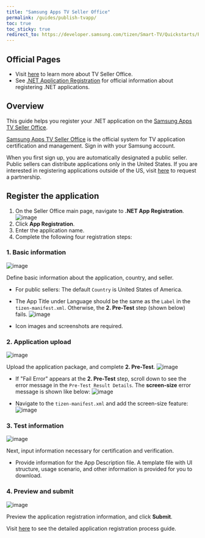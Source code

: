 ```yaml
---
title: "Samsung Apps TV Seller Office"
permalink: /guides/publish-tvapp/
toc: true
toc_sticky: true
redirect_to: https://developer.samsung.com/tizen/Smart-TV/Quickstarts/Publishing-an-application.html
---
```


## Official Pages
- Visit [here](https://developer.samsung.com/tv/distribute/seller-office) to learn more about TV Seller Office.
- See [.NET Application Registration](https://developer.samsung.com/tv/distribute/seller-office/applications/net-application-registration) for official information about registering .NET applications.

## Overview
This guide helps you register your .NET application on the [Samsung Apps TV Seller Office](http://seller.samsungapps.com/tv/).

[Samsung Apps TV Seller Office](http://seller.samsungapps.com/tv/) is the official system for TV application certification and management. Sign in with your Samsung account.

When you first sign up, you are automatically designated a public seller. Public sellers can distribute applications only in the United States. If you are interested in registering applications outside of the US, visit [here](https://developer.samsung.com/tv/distribute/seller-office/membership/partnership-request/) to request a partnership.

## Register the application
1. On the Seller Office main page, navigate to **.NET App Registration**.
![image]({{site.url}}{{site.baseurl}}/assets/images/guides/tv_app_registration.png)
1. Click **App Registration**.
1. Enter the application name.
1. Complete the following four registration steps:

### 1. Basic information
  ![image](https://user-images.githubusercontent.com/14328614/44501291-a6af2900-a6c7-11e8-9e28-f833cb14182a.png)

  Define basic information about the application, country, and seller.
  - For public sellers: The default `Country` is United States of America.
  - The App Title under Language should be the same as the `Label` in the `tizen-manifest.xml`. Otherwise, the **2. Pre-Test** step (shown below) fails.
    ![image](https://user-images.githubusercontent.com/14328614/44458053-f3e7b800-a63f-11e8-85a7-ec124183d374.png)

  - Icon images and screenshots are required.

### 2. Application upload
  ![image](https://user-images.githubusercontent.com/14328614/44501323-c5152480-a6c7-11e8-9529-8ac7472b8fbf.png)

  Upload the application package, and complete **2. Pre-Test**.
  ![image](https://user-images.githubusercontent.com/14328614/44505465-76be5080-a6dc-11e8-907b-bb2e773827eb.png)

  - If "Fail Error" appears at the **2. Pre-Test** step, scroll down to see the error message in the `Pre-Test Result Details`. The **screen-size** error message is shown like below:
  ![image]({{site.url}}{{site.baseurl}}/assets/images/guides/screensize_error.png)

  - Navigate to the `tizen-manifest.xml` and add the screen-size feature:
  ![image](https://user-images.githubusercontent.com/14328614/44458394-0adada00-a641-11e8-83b4-fbb415dfa4b1.png)

### 3. Test information
  ![image](https://user-images.githubusercontent.com/14328614/44501506-6ac89380-a6c8-11e8-8231-e6aca95a5f93.png)

  Next, input information necessary for certification and verification.
  - Provide information for the App Description file. A template file with UI structure, usage scenario, and other information is provided for you to download.

### 4. Preview and submit
  ![image](https://user-images.githubusercontent.com/14328614/44501554-af542f00-a6c8-11e8-85c5-160d4bd03aa4.png)

  Preview the application registration information, and click **Submit**.

Visit [here](https://developer.samsung.com/tv/distribute/seller-office/applications/application-registration) to see the detailed application registration process guide.
